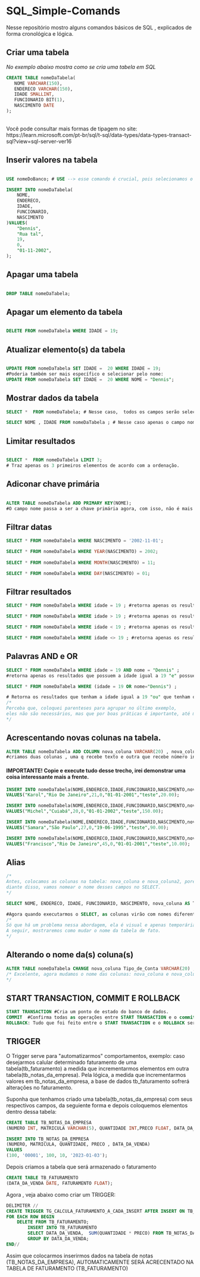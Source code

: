 # SQL_Simple-Comands
Nesse repositório mostro alguns comandos básicos de SQL , explicados de forma cronológica e lógica.


## Criar uma tabela 

 *No exemplo abaixo mostra como se cria uma tabela em SQL* <br>
 ```SQL
CREATE TABLE nomeDaTabela(
	NOME VARCHAR(150),
	ENDERECO VARCHAR(150),
	IDADE SMALLINT,
	FUNCIONARIO BIT(1),
	NASCIMENTO DATE
);
```
<br>
Você pode consultar mais formas de tipagem no site: 
<br>
https://learn.microsoft.com/pt-br/sql/t-sql/data-types/data-types-transact-sql?view=sql-server-ver16

## Inserir valores na tabela 

```SQL

USE nomeDoBanco; # USE --> esse comando é crucial, pois selecionamos o banco de dados com ele , antes de tudo.

INSERT INTO nomeDaTabela(
	NOME,
	ENDERECO,
	IDADE,
	FUNCIONARIO,
	NASCIMENTO
)VALUES(
	"Dennis",
	"Rua tal",
	19,
	0,
	"01-11-2002",
);
```

## Apagar uma tabela

```SQL

DROP TABLE nomeDaTabela;

```

## Apagar um elemento da tabela

```SQL

DELETE FROM nomeDaTabela WHERE IDADE = 19;

```

## Atualizar elemento(s) da tabela 

```SQL

UPDATE FROM nomeDaTabela SET IDADE =  20 WHERE IDADE = 19;
#Poderia também ser mais específico e selecionar pelo nome:
UPDATE FROM nomeDaTabela SET IDADE =  20 WHERE NOME = "Dennis";

```

## Mostrar dados da tabela

```SQL
SELECT *  FROM nomeDaTabela; # Nesse caso,  todos os campos serão selecionados.

SELECT NOME , IDADE FROM nomeDaTabela ; # Nesse caso apenas o campo nome e idade serão selecionados.
```

## Limitar resultados
```SQL

SELECT *  FROM nomeDaTabela LIMIT 3; 
# Traz apenas os 3 primeiros elementos de acordo com a ordenação.

```
## Adiconar chave primária 

```SQL

ALTER TABLE nomeDaTabela ADD PRIMARY KEY(NOME); 
#O campo nome passa a ser a chave primária agora, com isso, não é mais possível adicionar nomes repetidos na tabela.

```


## Filtrar datas

```SQL
SELECT * FROM nomeDaTabela WHERE NASCIMENTO = '2002-11-01';

SELECT * FROM nomeDaTabela WHERE YEAR(NASCIMENTO) = 2002;
 
SELECT * FROM nomeDaTabela WHERE MONTH(NASCIMENTO) = 11;

SELECT * FROM nomeDaTabela WHERE DAY(NASCIMENTO) = 01;
```


## Filtrar resultados 
```SQL
SELECT * FROM nomeDaTabela WHERE idade = 19 ; #retorna apenas os resultados que possuem a idade IGUAL a 19.

SELECT * FROM nomeDaTabela WHERE idade > 19 ; #retorna apenas os resultados que possuem a idade MAIOR que 19.

SELECT * FROM nomeDaTabela WHERE idade < 19 ; #retorna apenas os resultados que possuem a idade MENOR que 19.

SELECT * FROM nomeDaTabela WHERE idade <> 19 ; #retorna apenas os resultados que NÃO possuem a idade igual a 19.
```
## Palavras AND e OR

```SQL
SELECT * FROM nomeDaTabela WHERE idade = 19 AND nome = "Dennis" ; 
#retorna apenas os resultados que possuem a idade igual a 19 "e" possuem nome Dennis.

SELECT * FROM nomeDaTabela WHERE (idade = 19 OR nome="Dennis") ;

# Retorna os resultados que tenham a idade igual a 19 "ou" que tenham o nome Dennis.
/*
Perceba que, coloquei parenteses para agrupar no último exemplo, 
eles não são necessários, mas que por boas práticas é importante, até mesmo para a nossa visualização.
*/
```


## Acrescentando novas colunas na tabela.
```SQL
ALTER TABLE nomeDaTabela ADD COLUMN nova_coluna VARCHAR(20) , nova_coluna2 FLOAT; 
#criamos duas colunas , uma q recebe texto e outra que recebe número inteiro
```

#### IMPORTANTE! Copie e execute tudo desse trecho, irei demonstrar uma coisa interessante mais a frente.
```SQL
INSERT INTO nomeDaTabela(NOME,ENDERECO,IDADE,FUNCIONARIO,NASCIMENTO,nova_coluna,nova_coluna2)
VALUES("Karol","Rio De Janeiro",21,0,"01-01-2001","teste",20.00);

INSERT INTO nomeDaTabela(NOME,ENDERECO,IDADE,FUNCIONARIO,NASCIMENTO,nova_coluna,nova_coluna2)
VALUES("Michel","Cuiabá",20,0,"01-01-2002","teste",150.00);

INSERT INTO nomeDaTabela(NOME,ENDERECO,IDADE,FUNCIONARIO,NASCIMENTO,nova_coluna,nova_coluna2)
VALUES("Samara","São Paulo",27,0,"19-06-1995","teste",90.00);

INSERT INTO nomeDaTabela(NOME,ENDERECO,IDADE,FUNCIONARIO,NASCIMENTO,nova_coluna,nova_coluna2)
VALUES("Francisco","Rio De Janeiro",45,0,"01-01-2001","teste",10.00);

```

## Alias 
```SQL
/*
Antes, colocamos as colunas na tabela: nova_coluna e nova_coluna2, porém elas não refletem uma boa comunicação,
diante disso, vamos nomear o nome desses campos no SELECT.
*/

SELECT NOME, ENDERECO, IDADE, FUNCIONARIO, NASCIMENTO, nova_coluna AS Tipo_de_Conta, nova_coluna2 AS Devendo FROM nomeDaTabela

#Agora quando executarmos o SELECT, as colunas virão com nomes diferentes, no  caso , nova_coluna passa a ser Tipo_De_Conta e nova_coluna2 passa a ser Devendo.
/*
Só que há um problema nessa abordagem, ela é visual e apenas temporária, precisamos colocar AS toda vez que desejarmos mudar o nome da(s) coluna(s) no SELECT.
A seguir, mostraremos como mudar o nome da tabela de fato.
*/
```

## Alterando o nome da(s) coluna(s)
```SQL
ALTER TABLE nomeDaTabela CHANGE nova_coluna Tipo_de_Conta VARCHAR(20) , CHANGE nova_coluna2 Devendo FLOAT;
/* Excelente, agora mudamos o nome das colunas: nova_coluna e nova_coluna2 de forma "permanente" através da palavra CHANGE.
*/
```
## START TRANSACTION, COMMIT E ROLLBACK
```SQL
START TRANSACTION #Cria um ponto de estado do banco de dados. 
COMMIT  #Confirma todas as operações entre START TRANSACTION e o commit COMMIT. Todos os INSERTS, UPDATES OU DELETES irão ser confirmados e gravados na base
ROLLBACK: Tudo que foi feito entre o START TRANSACTION e o ROLLBACK será desprezado e os dados voltarão ao status de quando o START TRANSACTION foi executado 
```

## TRIGGER
O Trigger serve para "automatizarmos" comportamentos, exemplo: caso desejarmos calular determinado faturamento de uma tabela(tb_faturamento) a medida que incrementarmos elementos em outra tabela(tb_notas_da_empresa). Pela lógica, a medida que incrementarmos valores em tb_notas_da_empresa, a base de dados tb_faturamento sofrerá alterações no faturamento.

Suponha que tenhamos criado uma tabela(tb_notas_da_empresa) com seus respectivos campos, da seguiente forma e depois coloquemos elementos dentro dessa tabela:

```SQL 
CREATE TABLE TB_NOTAS_DA_EMPRESA 
(NUMERO INT, MATRICULA VARCHAR(5), QUANTIDADE INT,PRECO FLOAT, DATA_DA_VENDA DATE);

INSERT INTO TB_NOTAS_DA_EMPRESA 
(NUMERO, MATRICULA, QUANTIDADE, PRECO , DATA_DA_VENDA)
VALUES
(100, '00001', 100, 10, '2023-01-03');
```
Depois criamos  a tabela que será armazenado o faturamento
```SQL
CREATE TABLE TB_FATURAMENTO
(DATA_DA_VENDA DATE, FATURAMENTO FLOAT);
```

Agora , veja abaixo como criar um TRIGGER:
```SQL
DELIMITER //
CREATE TRIGGER TG_CALCULA_FATURAMENTO_A_CADA_INSERT AFTER INSERT ON TB_NOTAS_DA_EMPRESA
FOR EACH ROW BEGIN 
	DELETE FROM TB_FATURAMENTO;
    	INSERT INTO TB_FATURAMENTO
		SELECT DATA_DA_VENDA,  SUM(QUANTIDADE * PRECO) FROM TB_NOTAS_DA_EMPRESA
		GROUP BY DATA_DA_VENDA;
END//
```
Assim que colocarmos inserirmos dados na tabela de notas (TB_NOTAS_DA_EMPRESA), AUTOMATICAMENTE SERÁ ACRECENTADO NA TABELA DE FATURAMENTO (TB_FATURAMENTO)
